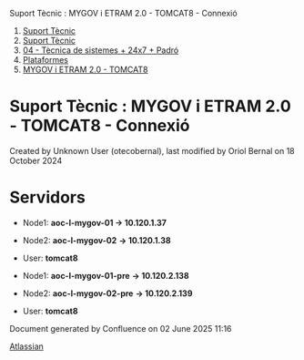 Suport Tècnic : MYGOV i ETRAM 2.0 - TOMCAT8 - Connexió  

1.  [Suport Tècnic](index.md)
2.  [Suport Tècnic](13893782.md)
3.  [04 - Tècnica de sistemes + 24x7 + Padró](26313202.md)
4.  [Plataformes](Plataformes_41520520.md)
5.  [MYGOV i ETRAM 2.0 - TOMCAT8](MYGOV-i-ETRAM-2.0---TOMCAT8_41520762.md)

Suport Tècnic : MYGOV i ETRAM 2.0 - TOMCAT8 - Connexió
======================================================

Created by Unknown User (otecobernal), last modified by Oriol Bernal on 18 October 2024

Servidors 
==========

*   Node1: **aoc-l-mygov-01 → 10.120.1.37 [](https://pam.aoc.cat/SecretServer/app/#/secrets/4390/general)** 
    
*   Node2: **aoc-l-mygov-02** **→ 10.120.1.38 [](https://pam.aoc.cat/SecretServer/app/#/secrets/4392/general)** 
*   User: **tomcat8**

*   Node1: **aoc-l-mygov-01-pre** **→ 10.120.2.138 [](https://pam.aoc.cat/SecretServer/app/#/secrets/4387/general)** 
    
*   Node2: **aoc-l-mygov-02-pre** **→ 10.120.2.139 [](https://pam.aoc.cat/SecretServer/app/#/secrets/4389/general)** 
*   User: **tomcat8**

Document generated by Confluence on 02 June 2025 11:16

[Atlassian](http://www.atlassian.com/)